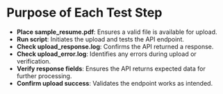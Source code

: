 # Purpose of Each Test Step

- **Place sample_resume.pdf**: Ensures a valid file is available for upload.
- **Run script**: Initiates the upload and tests the API endpoint.
- **Check upload_response.log**: Confirms the API returned a response.
- **Check upload_error.log**: Identifies any errors during upload or verification.
- **Verify response fields**: Ensures the API returns expected data for further processing.
- **Confirm upload success**: Validates the endpoint works as intended.

